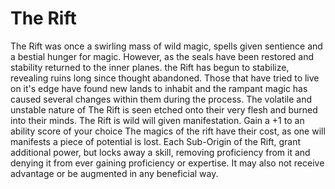 The Rift
========

The Rift was once a swirling mass of wild magic, spells given sentience and a bestial hunger for magic. However, as the seals have been restored and stability returned to the inner planes. the Rift has begun to stabilize, revealing ruins long since thought abandoned. Those that have tried to live on it's edge have found new lands to inhabit and the rampant magic has caused several changes within them during the process. The volatile and unstable nature of The Rift is seen etched onto their very flesh and burned into their minds.  The Rift is wild will given manifestation. Gain a +1 to an ability score of your choice  The magics of the rift have their cost, as one will manifests a piece of potential is lost. Each Sub-Origin of the Rift, grant additional power, but locks away a skill, removing proficiency from it and denying it from ever gaining proficiency or expertise. It may also not receive advantage or be augmented in any beneficial way.
